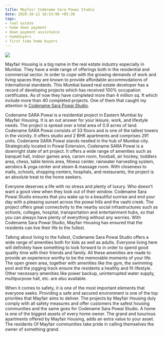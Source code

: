 ```yaml
---
title: Mayfair Codename Sara Powai Studio
date: 2020-10-22 16:53:00 +05:30
tags:
- real estate
- home down payment
- down payment assistance
- homebuyers
- first time home buyers
---
```


**[![](https://lh6.googleusercontent.com/dsGOBy5jtL3mvQvUtr0l7uJfAcQzTSKCUaWTqT2kkNRXbcxxSPRbGQRUJRJFe4g5DrNPwDo6SIHQy3D0wA_asGufXPQD3ayCTjHz81cq6pIUCQxFREzWAWowwSGf8H8idlJsStka)](https://homecapital.in/property/236/codename-sara-powai-2-bhk)**


Mayfair Housing is a big name in the real estate industry especially in Mumbai. They have a wide range of offerings both in the residential and commercial sector. In order to cope with the growing demands of work and living spaces they are known to provide affordable accommodations of international standards. This Mumbai based real estate developer has a record of developing projects which has received 100% occupation certificates. As of now they have completed more than 4 million sq. ft which include more than 40 completed projects. One of them that caught my attention is [Codename Sara Powai Studio](https://homecapital.in/property/302/sara-powai-studio).

Codename SARA Powai is a residential project in Eastern Mumbai by Mayfair Housing. It is an out answer for your leisure, work, and lifestyle needs. The project is spread over a total area of 0.9 acres of land. Codename SARA Powai consists of 33 floors and is one of the tallest towers in the vicinity. It offers studio and 2 BHK apartments and comprises 291 units. Codename SARA Powai stands nestled in the hub of Mumbai city. Strategically located in Powai Extension, Codename SARA Powai is a downright state of art project. It offers a wide range of amenities such as banquet hall, indoor games area, carom room, foosball, air hockey, toddlers area, chess, table tennis area, fitness center, rainwater harvesting system, aerobics & yoga center and steam & massage room. With closeness to malls, schools, shopping centers, hospitals, and restaurants, the project is an absolute treat to the home seekers.

Everyone deserves a life with no stress and plenty of luxury. Who doesn’t want a good view when they look out of their window. Codename Sara Powai Studio ensures that you wake up to a beautiful sunrise and end your day with a pleasing sunset across the powai hills and the vashi creek. The project offers great connectivity to the nearby social infrastructures such as schools, colleges, hospital, transportation and entertainment hubs, so that you can always have plenty of everything without any worries. With Codename Sara Powai Studio, Mayfair Housing has ensured that the residents can live their life to the fullest.

Talking about living to the fullest, Codename Sara Powai Studio offers a wide range of amenities both for kids as well as adults. Everyone living here will definitely have something to look forward to in order to spend good quality time with their friends and family. All these amenities are made to provide an experience worthy to be the memorable moments of your life. The open green area, together with amenities like the gym, the swimming pool and the jogging track ensure the residents a healthy and fit lifestyle. Other necessary amenities like power backup, uninterrupted water supply, multipurpose hall, etc. are also available.

When it comes to safety, it is one of the most important elements that everyone seeks. Providing a safe and secured environment is one of the top priorities that Mayfair aims to deliver. The projects by Mayfair Housing duly comply with all safety measures and offer customers the safest housing communities and the same goes for Codename Sara Powai Studio. A home is one of the biggest assets of every home owner. The grand and luxurious apartments offered by Mayfair Housing, adds an extra value to your asset. The residents Of Mayfair communities take pride in calling themselves the owner of something grand.
